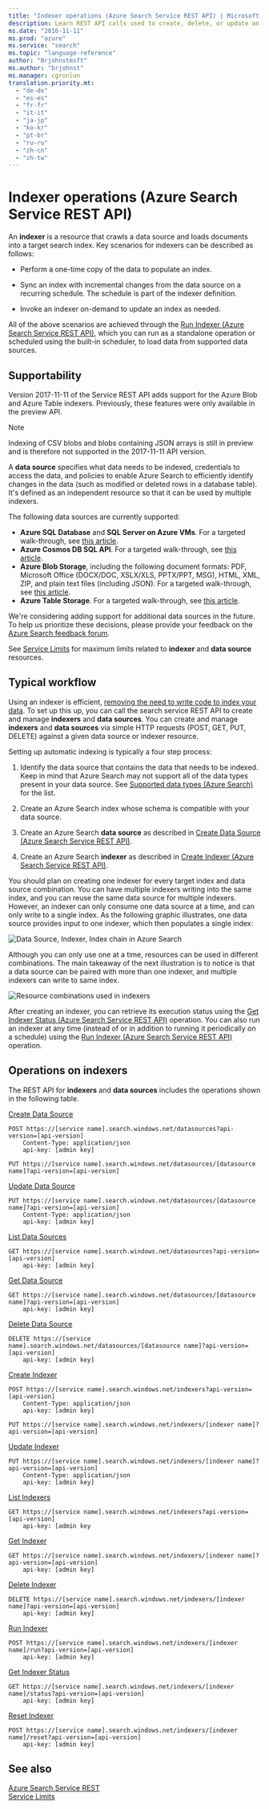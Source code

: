 ```yaml
---
title: "Indexer operations (Azure Search Service REST API) | Microsoft docs"
description: Learn REST API calls used to create, delete, or update an Azure Search indexer used for crawling external data sources for searchable content.
ms.date: "2016-11-11"
ms.prod: "azure"
ms.service: "search"
ms.topic: "language-reference"
author: "Brjohnstmsft"
ms.author: "brjohnst"
ms.manager: cgronlun
translation.priority.mt:
  - "de-de"
  - "es-es"
  - "fr-fr"
  - "it-it"
  - "ja-jp"
  - "ko-kr"
  - "pt-br"
  - "ru-ru"
  - "zh-cn"
  - "zh-tw"
---
```

# Indexer operations (Azure Search Service REST API)

 An **indexer** is a resource that crawls a data source and loads documents into a target search index. Key scenarios for indexers can be described as follows:  

-   Perform a one-time copy of the data to populate an index.  

-   Sync an index with incremental changes from the data source on a recurring schedule. The schedule is part of the indexer definition.  

-   Invoke an indexer on-demand to update an index as needed.  

 All of the above scenarios are achieved through the [Run Indexer &#40;Azure Search Service REST API&#41;](run-indexer.md), which you can run as a standalone operation or scheduled using the built-in scheduler, to load data from supported data sources.  

## Supportability

 Version 2017-11-11 of the Service REST API adds support for the Azure Blob and Azure Table indexers. Previously, these features were only available in the preview API.

 > [!NOTE]
 > Indexing of CSV blobs and blobs containing JSON arrays is still in preview and is therefore not supported in the 2017-11-11 API version.

 A **data source** specifies what data needs to be indexed, credentials to access the data, and policies to enable Azure Search to efficiently identify changes in the data (such as modified or deleted rows in a database table). It's defined as an independent resource so that it can be used by multiple indexers.  

 The following data sources are currently supported:  

 - **Azure SQL Database** and **SQL Server on Azure VMs**. For a targeted walk-through, see [this article](https://azure.microsoft.com/documentation/articles/search-howto-connecting-azure-sql-database-to-azure-search-using-indexers/).
 - **Azure Cosmos DB SQL API**. For a targeted walk-through, see [this article](https://docs.microsoft.com/azure/search/search-howto-index-documentdb).
 - **Azure Blob Storage**, including the following document formats: PDF, Microsoft Office (DOCX/DOC, XSLX/XLS, PPTX/PPT, MSG), HTML, XML, ZIP, and plain text files (including JSON). For  a targeted walk-through, see [this article](https://azure.microsoft.com/documentation/articles/search-howto-indexing-azure-blob-storage).
 - **Azure Table Storage**. For a targeted walk-through, see [this article](https://azure.microsoft.com/documentation/articles/search-howto-indexing-azure-tables).

 We're considering adding support for additional data sources in the future. To help us prioritize these decisions, please provide your feedback on the [Azure Search feedback forum](http://feedback.azure.com/forums/263029-azure-search).  

 See [Service Limits](https://azure.microsoft.com/documentation/articles/search-limits-quotas-capacity/) for maximum limits related to **indexer** and **data source** resources.  

## Typical workflow  

Using an indexer is efficient, [removing the need to write code to index your data](https://azure.microsoft.com/en-in/blog/load-data-into-azure-search-with-zero-code-required/). To set up this up, you can call the search service REST API to create and manage **indexers** and **data sources**. You can create and manage **indexers** and **data sources** via simple HTTP requests (POST, GET, PUT, DELETE) against a given data source or indexer resource.  

 Setting up automatic indexing is typically a four step process:  

1.  Identify the data source that contains the data that needs to be indexed. Keep in mind that Azure Search may not support all of the data types present in your data source. See [Supported data types &#40;Azure Search&#41;](supported-data-types.md) for the list.  

2.  Create an Azure Search index whose schema is compatible with your data source.  

3.  Create an Azure Search **data source** as described in [Create Data Source &#40;Azure Search Service REST API&#41;](create-data-source.md).  

4.  Create an Azure Search **indexer** as described in [Create Indexer &#40;Azure Search Service REST API&#41;](create-indexer.md).  

 You should plan on creating one indexer for every target index and data source combination. You can have multiple indexers writing into the same index, and you can reuse the same data source for multiple indexers. However, an indexer can only consume one data source at a time, and can only write to a single index. As the following graphic illustrates, one data source provides input to one indexer, which then populates a single index:  

 ![Data Source, Indexer, Index chain in Azure Search](media/azsrch-ds-indxr-index.png "Azsrch-ds-indxr-index")  

 Although you can only use one at a time, resources can be used in different combinations. The main takeaway of the next illustration is to notice is that a data source can be paired with more than one indexer, and multiple indexers can write to same index.  

 ![Resource combinations used in indexers](media/azsrch-ds2-indexer3-index2.png "AzSrch-DS2-Indexer3-Index2")  

 After creating an indexer, you can retrieve its execution status using the [Get Indexer Status &#40;Azure Search Service REST API&#41;](get-indexer-status.md) operation. You can also run an indexer at any time (instead of or in addition to running it periodically on a schedule) using the [Run Indexer &#40;Azure Search Service REST API&#41;](run-indexer.md) operation.  

## Operations on indexers  
 The REST API for **indexers** and **data sources** includes the operations shown in the following table.  

 [Create Data Source](create-data-source.md)  

```  
POST https://[service name].search.windows.net/datasources?api-version=[api-version]  
    Content-Type: application/json  
    api-key: [admin key]  
```  

```  
PUT https://[service name].search.windows.net/datasources/[datasource name]?api-version=[api-version]  
```  

 [Update Data Source](update-data-source.md)  

```  
PUT https://[service name].search.windows.net/datasources/[datasource name]?api-version=[api-version]  
    Content-Type: application/json  
    api-key: [admin key]  
```  

 [List Data Sources](list-data-sources.md)  

```  
GET https://[service name].search.windows.net/datasources?api-version=[api-version]  
    api-key: [admin key]  
```  

 [Get Data Source](get-data-source.md)  

```  
GET https://[service name].search.windows.net/datasources/[datasource name]?api-version=[api-version]  
    api-key: [admin key]  
```  

 [Delete Data Source](delete-data-source.md)  

```  
DELETE https://[service name].search.windows.net/datasources/[datasource name]?api-version=[api-version]  
    api-key: [admin key]  
```  

 [Create Indexer](create-indexer.md)  

```  
POST https://[service name].search.windows.net/indexers?api-version=[api-version]  
    Content-Type: application/json  
    api-key: [admin key]  
```  

```  
PUT https://[service name].search.windows.net/indexers/[indexer name]?api-version=[api-version]  
```  

 [Update Indexer](update-indexer.md)  

```  
PUT https://[service name].search.windows.net/indexers/[indexer name]?api-version=[api-version]  
    Content-Type: application/json  
    api-key: [admin key]  
```  

 [List Indexers](list-indexers.md)  

```  
GET https://[service name].search.windows.net/indexers?api-version=[api-version]  
    api-key: [admin key  
```  

 [Get Indexer](get-indexer.md)  

```  
GET https://[service name].search.windows.net/indexers/[indexer name]?api-version=[api-version]  
    api-key: [admin key]  
```  

 [Delete Indexer](delete-indexer.md)  

```  
DELETE https://[service name].search.windows.net/indexers/[indexer name]?api-version=[api-version]  
    api-key: [admin key]  
```  

 [Run Indexer](run-indexer.md)  

```  
POST https://[service name].search.windows.net/indexers/[indexer name]/run?api-version=[api-version]  
    api-key: [admin key]  
```  

 [Get Indexer Status](get-indexer-status.md)  

```  
GET https://[service name].search.windows.net/indexers/[indexer name]/status?api-version=[api-version]  
    api-key: [admin key]  
```  

 [Reset Indexer](reset-indexer.md)  

```  
POST https://[service name].search.windows.net/indexers/[indexer name]/reset?api-version=[api-version]  
    api-key: [admin key]  
```  

## See also  
 [Azure Search Service REST](index.md)   
 [Service Limits](https://azure.microsoft.com/documentation/articles/search-limits-quotas-capacity/)  
